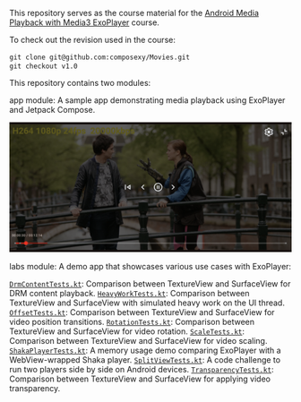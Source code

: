 This repository serves as the course material for the [Android Media Playback with Media3 ExoPlayer](https://www.udemy.com/course/android-media-playback-with-media3-exoplayer/?referralCode=0DCF19B171BCEE1B0BFB) course.

To check out the revision used in the course:
```
git clone git@github.com:composexy/Movies.git
git checkout v1.0
```

This repository contains two modules:

app module: A sample app demonstrating media playback using ExoPlayer and Jetpack Compose.

![App module screenshot](assets/course_demo.png)

labs module: A demo app that showcases various use cases with ExoPlayer:

[`DrmContentTests.kt`](labs/src/main/java/com/media3/movies/DrmContentTests.kt): Comparison between TextureView and SurfaceView for DRM content playback.
[`HeavyWorkTests.kt`](labs/src/main/java/com/media3/movies/HeavyWorkTests.kt): Comparison between TextureView and SurfaceView with simulated heavy work on the UI thread.
[`OffsetTests.kt`](labs/src/main/java/com/media3/movies/OffsetTests.kt): Comparison between TextureView and SurfaceView for video position transitions.
[`RotationTests.kt`](labs/src/main/java/com/media3/movies/RotationTests.kt): Comparison between TextureView and SurfaceView for video rotation.
[`ScaleTests.kt`](labs/src/main/java/com/media3/movies/ScaleTests.kt): Comparison between TextureView and SurfaceView for video scaling.
[`ShakaPlayerTests.kt`](labs/src/main/java/com/media3/movies/ShakaPlayerTests.kt): A memory usage demo comparing ExoPlayer with a WebView-wrapped Shaka player.
[`SplitViewTests.kt`](labs/src/main/java/com/media3/movies/SplitViewTests.kt): A code challenge to run two players side by side on Android devices.
[`TransparencyTests.kt`](labs/src/main/java/com/media3/movies/TransparencyTests.kt): Comparison between TextureView and SurfaceView for applying video transparency.
